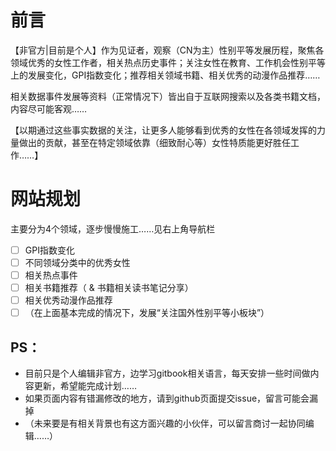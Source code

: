 # 前言

【非官方|目前是个人】作为见证者，观察（CN为主）性别平等发展历程，聚焦各领域优秀的女性工作者，相关热点历史事件；关注女性在教育、工作机会性别平等上的发展变化，GPI指数变化；推荐相关领域书籍、相关优秀的动漫作品推荐……

相关数据事件发展等资料（正常情况下）皆出自于互联网搜索以及各类书籍文档，内容尽可能客观……

【以期通过这些事实数据的关注，让更多人能够看到优秀的女性在各领域发挥的力量做出的贡献，甚至在特定领域依靠（细致耐心等）女性特质能更好胜任工作……】

# 网站规划
主要分为4个领域，逐步慢慢施工……见右上角导航栏
- [ ]  GPI指数变化
- [ ]  不同领域分类中的优秀女性
- [ ]  相关热点事件
- [ ]  相关书籍推荐（ & 书籍相关读书笔记分享）
- [ ]  相关优秀动漫作品推荐
- [ ] （在上面基本完成的情况下，发展“关注国外性别平等小板块”）

## PS：
- 目前只是个人编辑非官方，边学习gitbook相关语言，每天安排一些时间做内容更新，希望能完成计划……
- 如果页面内容有错漏修改的地方，请到github页面提交issue，留言可能会漏掉
- （未来要是有相关背景也有这方面兴趣的小伙伴，可以留言商讨一起协同编辑……）
